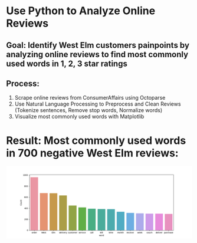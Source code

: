 # Use Python to Analyze Online Reviews
## Goal: Identify West Elm customers painpoints by analyzing online reviews to find most commonly used words in 1, 2, 3 star ratings
## Process:
1. Scrape online reviews from ConsumerAffairs using Octoparse
2. Use Natural Language Processing to Preprocess and Clean Reviews (Tokenize sentences, Remove stop words, Normalize words)
3. Visualize most commonly used words with Matplotlib

# Result: Most commonly used words in 700 negative West Elm reviews:
![alt text](https://github.com/nct1906/review-analysis/blob/main/West%20Elm%20consumer%20affair%20700.png?raw=true)
